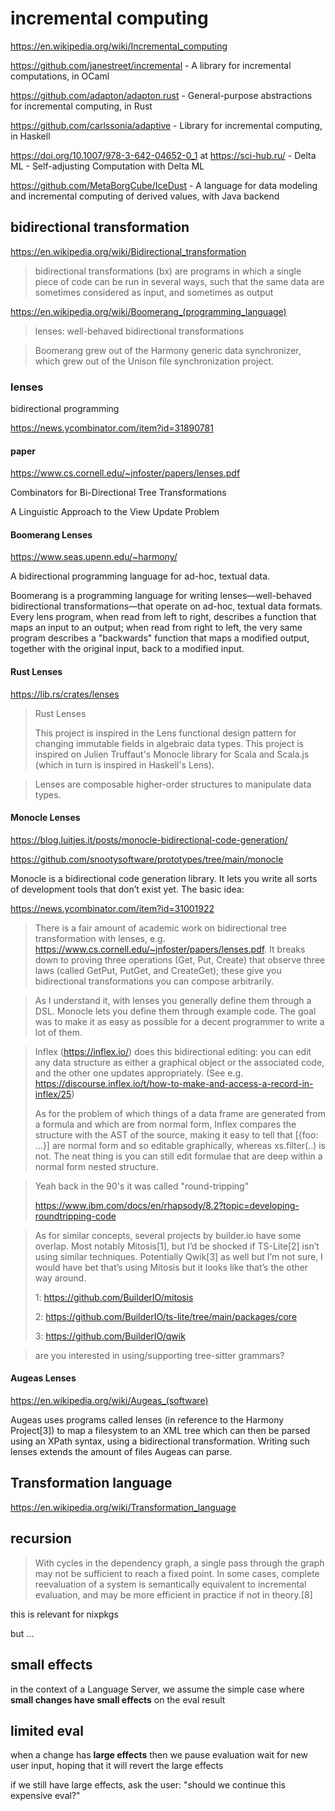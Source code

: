 # incremental computing

https://en.wikipedia.org/wiki/Incremental_computing

https://github.com/janestreet/incremental - A library for incremental computations, in OCaml

https://github.com/adapton/adapton.rust - General-purpose abstractions for incremental computing, in Rust

https://github.com/carlssonia/adaptive - Library for incremental computing, in Haskell

https://doi.org/10.1007/978-3-642-04652-0_1 at https://sci-hub.ru/ - Delta ML - Self-adjusting Computation with Delta ML

https://github.com/MetaBorgCube/IceDust - A language for data modeling and incremental computing of derived values, with Java backend

## bidirectional transformation

https://en.wikipedia.org/wiki/Bidirectional_transformation

> bidirectional transformations (bx) are programs in which a single piece of code can be run in several ways, such that the same data are sometimes considered as input, and sometimes as output

https://en.wikipedia.org/wiki/Boomerang_(programming_language)

> lenses: well-behaved bidirectional transformations

> Boomerang grew out of the Harmony generic data synchronizer, which grew out of the Unison file synchronization project.

### lenses

bidirectional programming

https://news.ycombinator.com/item?id=31890781

#### paper

https://www.cs.cornell.edu/~jnfoster/papers/lenses.pdf

Combinators for Bi-Directional Tree Transformations

A Linguistic Approach to the View Update Problem

#### Boomerang Lenses

https://www.seas.upenn.edu/~harmony/

A bidirectional programming language for ad-hoc, textual data.

Boomerang is a programming language for writing lenses—well-behaved bidirectional transformations—that operate on ad-hoc, textual data formats. Every lens program, when read from left to right, describes a function that maps an input to an output; when read from right to left, the very same program describes a "backwards" function that maps a modified output, together with the original input, back to a modified input.

#### Rust Lenses

https://lib.rs/crates/lenses

> Rust Lenses
>
> This project is inspired in the Lens functional design pattern for changing immutable fields in algebraic data types. This project is inspired on Julien Truffaut's Monocle library for Scala and Scala.js (which in turn is inspired in Haskell's Lens).

> Lenses are composable higher-order structures to manipulate data types.

#### Monocle Lenses

https://blog.luitjes.it/posts/monocle-bidirectional-code-generation/

https://github.com/snootysoftware/prototypes/tree/main/monocle

Monocle is a bidirectional code generation library. It lets you write all sorts of development tools that don’t exist yet. The basic idea:

https://news.ycombinator.com/item?id=31001922

> There is a fair amount of academic work on bidirectional tree transformation with lenses, e.g. <https://www.cs.cornell.edu/~jnfoster/papers/lenses.pdf>. It breaks down to proving three operations (Get, Put, Create) that observe three laws (called GetPut, PutGet, and CreateGet); these give you bidirectional transformations you can compose arbitrarily.

> As I understand it, with lenses you generally define them through a DSL. Monocle lets you define them through example code. The goal was to make it as easy as possible for a decent programmer to write a lot of them.

> Inflex (https://inflex.io/) does this bidirectional editing: you can edit any data structure as either a graphical object or the associated code, and the other one updates appropriately. (See e.g. https://discourse.inflex.io/t/how-to-make-and-access-a-record-in-inflex/25)
>
> As for the problem of which things of a data frame are generated from a formula and which are from normal form, Inflex compares the structure with the AST of the source, making it easy to tell that [{foo: ...}] are normal form and so editable graphically, whereas xs.filter(..) is not. The neat thing is you can still edit formulae that are deep within a normal form nested structure.

> Yeah back in the 90's it was called "round-tripping"
>
> https://www.ibm.com/docs/en/rhapsody/8.2?topic=developing-roundtripping-code


> As for similar concepts, several projects by builder.io have some overlap. Most notably Mitosis[1], but I’d be shocked if TS-Lite[2] isn’t using similar techniques. Potentially Qwik[3] as well but I’m not sure, I would have bet that’s using Mitosis but it looks like that’s the other way around.
>
> 1: https://github.com/BuilderIO/mitosis
>
> 2: https://github.com/BuilderIO/ts-lite/tree/main/packages/core
>
> 3: https://github.com/BuilderIO/qwik

> are you interested in using/supporting tree-sitter grammars?

#### Augeas Lenses

https://en.wikipedia.org/wiki/Augeas_(software)

Augeas uses programs called lenses (in reference to the Harmony Project[3]) to map a filesystem to an XML tree which can then be parsed using an XPath syntax, using a bidirectional transformation. Writing such lenses extends the amount of files Augeas can parse.

## Transformation language

https://en.wikipedia.org/wiki/Transformation_language

## recursion

> With cycles in the dependency graph, a single pass through the graph may not be sufficient to reach a fixed point. In some cases, complete reevaluation of a system is semantically equivalent to incremental evaluation, and may be more efficient in practice if not in theory.[8]

this is relevant for nixpkgs

but ...

## small effects

in the context of a Language Server, we assume the simple case
where **small changes have small effects** on the eval result

## limited eval

when a change has **large effects** then we pause evaluation
wait for new user input, hoping that it will revert the large effects

if we still have large effects, ask the user:
"should we continue this expensive eval?"
